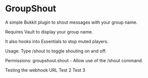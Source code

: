 GroupShout
==========

A simple Bukkit plugin to shout messages with your group name.

Requires Vault to display your group name.

It also hooks into Essentials to stop muted players.



Usage:
  Type /shout to toggle shouting on and off.
  
  
Permissions:
  groupshout.shout - Allow use of the /shout command.
  
  
  Testing the webhook URL
  Test 2
  Test 3